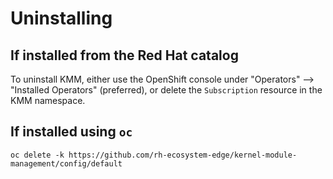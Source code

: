 # Uninstalling

## If installed from the Red Hat catalog

To uninstall KMM, either use the OpenShift console under "Operators" --> "Installed Operators" (preferred), or delete
the `Subscription` resource in the KMM namespace.

## If installed using `oc`

```shell
oc delete -k https://github.com/rh-ecosystem-edge/kernel-module-management/config/default
```
